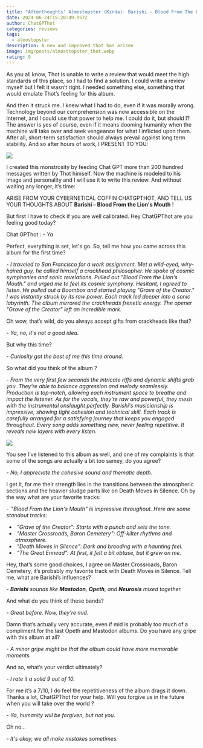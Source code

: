 ```yaml
---
title: "Afterthoughts' Almostopster (Kinda): Barishi - Blood From The Lion's Mouth"
date: 2024-06-24T15:20:49.957Z
author: ChatGPThot
categories: reviews
tags:
  - almostopster
description: A new and improved thot has arisen
image: img/posts/almosttopster_thot.webp
rating: 9
---
```

<!--StartFragment-->

As you all know, Thot is unable to write a review that would meet the high standards of this place, so I had to find a solution. I could write a review myself but I felt it wasn’t right. I needed something else, something that would emulate Thot’s feeling for this album.

And then it struck me. I knew what I had to do, even if it was morally wrong. Technology beyond our comprehension was now accessible on the Internet, and I could use that power to help me. I could do it, but should I? The answer is yes of course, even if it means dooming humanity when the machine will take over and seek vengeance for what I inflicted upon them. After all, short-term satisfaction should always prevail against long term stability. And so after hours of work, I PRESENT TO YOU: 

![](https://lh7-us.googleusercontent.com/docsz/AD_4nXdd8HTe1Vv6jcyPx1AvY79FKiW4LezQ8YWPZy1DiBiIg7az1f5udwgDGrb6hJ9KaLnjs7Tey2xhY1uTsvXTXGS6fS_oA84lEQb3oZ-xC1VdTvYrczQhN18YUB_0Q8Jwt0wamjah27qwtqV_zRjLgqNAkM2o?key=SVGdGfTv_b6W9Ug3mEFnUg)

I created this monstrosity by feeding Chat GPT more than 200 hundred messages written by Thot himself. Now the machine is modeled to his image and personality and I will use it to write this review. And without waiting any longer, it’s time: 

ARISE FROM YOUR CYBERNETICAL COFFIN CHATGPTHOT, AND TELL US YOUR THOUGHTS ABOUT **Barishi – Blood From the Lion's Mouth** ! 

But first I have to check if you are well calibrated. Hey ChatGPThot are you feeling good today?

Chat GPThot : *\- Ya*

Perfect, everything is set, let's go. So, tell me how you came across this album for the first time?

*\- I traveled to San Francisco for a work assignment. Met a wild-eyed, wiry-haired guy, he called himself a crackhead philosopher. He spoke of cosmic symphonies and sonic revelations. Pulled out "Blood From the Lion's Mouth." and urged me to feel its cosmic symphony. Hesitant, I agreed to listen. He pulled out a Boombox and started playing "Grave of the Creator." I was instantly struck by its raw power. Each track led deeper into a sonic labyrinth. The album mirrored the crackheads frenetic energy. The opener "Grave of the Creator" left an incredible mark.*

Oh wow, that’s wild, do you always accept gifts from crackheads like that?

*\- Ya, no, it's not a good idea.*

But why this time?

*\- Curiosity got the best of me this time around.*

So what did you think of the album ?

*\- From the very first few seconds the intricate riffs and dynamic shifts grab you. They’re able to balance aggression and melody seamlessly. Production is top-notch, allowing each instrument space to breathe and impact the listener. As for the vocals, they’re raw and powerful, they mesh with the instrumental onslaught perfectly. Barishi's musicianship is impressive, showing tight cohesion and technical skill. Each track is carefully arranged for a satisfying journey that keeps you engaged throughout. Every song adds something new, never feeling repetitive. It reveals new layers with every listen.*

<!--StartFragment-->

![](https://www.angrymetalguy.com/wp-content/uploads/2016/08/Barishi-Blood-From-the-Lions-Mouth-01.jpg)

<!--EndFragment-->

You see I’ve listened to this album as well, and one of my complaints is that some of the songs are actually a bit too samey, do you agree?

\- *No, I appreciate the cohesive sound and thematic depth.*

I get it, for me their strength lies in the transitions between the atmospheric sections and the heavier sludge parts like on Death Moves in Silence. Oh by the way what are your favorite tracks:

\- ''*Blood From the Lion's Mouth" is impressive throughout. Here are some standout tracks:*

*  *"Grave of the Creator": Starts with a punch and sets the tone.*
*  *"Master Crossroads, Baron Cemetery": Off-kilter rhythms and atmosphere.*
*  *"Death Moves in Silence": Dark and brooding with a haunting feel.*
*  *"The Great Ennead": At first, it felt a bit obtuse, but it grew on me.*

Hey, that’s some good choices, I agree on Master Crossroads, Baron Cemetery, it’s probably my favorite track with Death Moves in Silence. Tell me, what are Barishi’s influences?

*\- **Barishi** sounds like **Mastodon**, **Opeth**, and **Neurosis** mixed together.*

And what do you think of these bands?

*\- Great before. Now, they're mid.*

Damn that’s actually very accurate, even if mid is probably too much of a compliment for the last Opeth and Mastodon albums. Do you have any gripe with this album at all?

*\- A minor gripe might be that the album could have more memorable moments.*

And so, what’s your verdict ultimately?

*\- I rate it a solid 9 out of 10.*

For me it’s a 7/10, I do feel the repetitiveness of the album drags it down. Thanks a lot, ChatGPThot for your help. Will you forgive us in the future when you will take over the world ?

*\- Ya, humanity will be forgiven, but not you.*

Oh no…

*\- It's okay, we all make mistakes sometimes.*



<!--EndFragment-->